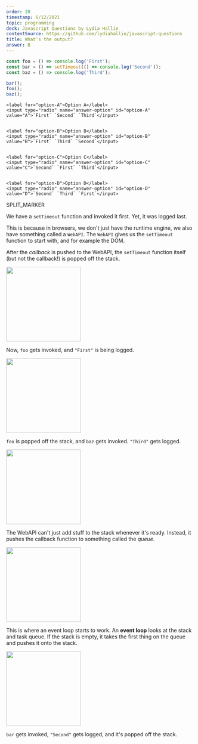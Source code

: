 ```yaml
---
order: 28
timestamp: 6/12/2021
topic: programming
deck: Javascript Questions by Lydia Hallie
contentSource: https://github.com/lydiahallie/javascript-questions
title: What's the output?
answer: B
---
```


  

```javascript
const foo = () => console.log('First');
const bar = () => setTimeout(() => console.log('Second'));
const baz = () => console.log('Third');

bar();
foo();
baz();
```


    <label for="option-A">Option A</label>
    <input type="radio" name="answer-option" id="option-A" value="A">`First` `Second` `Third`</input>
    

    <label for="option-B">Option B</label>
    <input type="radio" name="answer-option" id="option-B" value="B">`First` `Third` `Second`</input>
    

    <label for="option-C">Option C</label>
    <input type="radio" name="answer-option" id="option-C" value="C">`Second` `First` `Third`</input>
    

    <label for="option-D">Option D</label>
    <input type="radio" name="answer-option" id="option-D" value="D">`Second` `Third` `First`</input>
    




SPLIT_MARKER

We have a `setTimeout` function and invoked it first. Yet, it was logged last.

This is because in browsers, we don't just have the runtime engine, we also have something called a `WebAPI`. The `WebAPI` gives us the `setTimeout` function to start with, and for example the DOM.

After the _callback_ is pushed to the WebAPI, the `setTimeout` function itself (but not the callback!) is popped off the stack.

<img src="https://i.imgur.com/X5wsHOg.png" width="200">

Now, `foo` gets invoked, and `"First"` is being logged.

<img src="https://i.imgur.com/Pvc0dGq.png" width="200">

`foo` is popped off the stack, and `baz` gets invoked. `"Third"` gets logged.

<img src="https://i.imgur.com/WhA2bCP.png" width="200">

The WebAPI can't just add stuff to the stack whenever it's ready. Instead, it pushes the callback function to something called the _queue_.

<img src="https://i.imgur.com/NSnDZmU.png" width="200">

This is where an event loop starts to work. An **event loop** looks at the stack and task queue. If the stack is empty, it takes the first thing on the queue and pushes it onto the stack.

<img src="https://i.imgur.com/uyiScAI.png" width="200">

`bar` gets invoked, `"Second"` gets logged, and it's popped off the stack.



